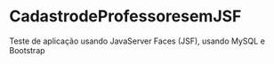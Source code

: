 # CadastrodeProfessoresemJSF
Teste de aplicação usando JavaServer Faces (JSF), usando MySQL e Bootstrap
